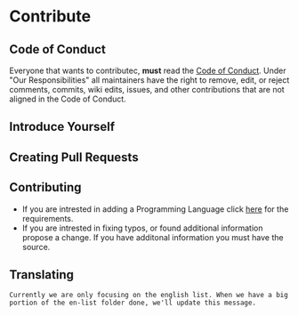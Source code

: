 # Contribute

## Code of Conduct
Everyone that wants to contributec, **must** read the [Code of Conduct](https://github.com/Maniacxxx/programming-language-list/blob/main/CODE_OF_CONDUCT.md). Under "Our Responsibilities" all maintainers have the right to remove, edit, or reject comments, commits, wiki edits, issues, and other contributions that are not aligned in the Code of Conduct.
## Introduce Yourself

## Creating Pull Requests

## Contributing
- If you are intrested in adding a Programming Language click [here](https://github.com/Maniacxxx/programming-language-list/blob/main/Language-Criteria.md) for the requirements.
- If you are intrested in fixing typos, or found additional information propose a change. If you have additonal information you must have the source.

## Translating
`Currently we are only focusing on the english list. When we have a big portion of the en-list folder done, we'll update this message.`
